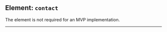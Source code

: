 ## Element: `contact` <span class="mro-circle optional" title="Optional"></span>

<div class="nhsd-a-box nhsd-a-box--bg-light-yellow nhsd-!t-margin-bottom-6 nhsd-t-body">
    The element is not required for an MVP implementation.
</div>

---
